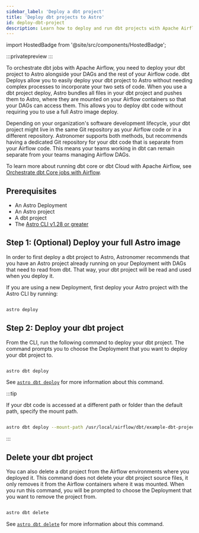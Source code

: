 ```yaml
---
sidebar_label: 'Deploy a dbt project'
title: 'Deploy dbt projects to Astro'
id: deploy-dbt-project
description: Learn how to deploy and run dbt projects with Apache Airflow on Astro.
---
```

import HostedBadge from '@site/src/components/HostedBadge';

<HostedBadge/>

:::privatepreview
:::

To orchestrate dbt jobs with Apache Airflow, you need to deploy your dbt project to Astro alongside your DAGs and the rest of your Airflow code. dbt Deploys allow you to easily deploy your dbt project to Astro without needing complex processes to incorporate your two sets of code. When you use a dbt project deploy, Astro bundles all files in your dbt project and pushes them to Astro, where they are mounted on your Airflow containers so that your DAGs can access them. This allows you to deploy dbt code without requiring you to use a full Astro image deploy.

Depending on your organization's software development lifecycle, your dbt project might live in the same Git repository as your Airflow code or in a different repository. Astronomer supports both methods, but recommends having a dedicated Git repository for your dbt code that is separate from your Airflow code. This means your teams working in dbt can remain separate from your teams managing Airflow DAGs.

To learn more about running dbt core or dbt Cloud with Apache Airflow, see [Orchestrate dbt Core jobs with Airflow](https://www.astronomer.io/docs/learn/airflow-dbt).

## Prerequisites

- An Astro Deployment
- An Astro project
- A dbt project
- The [Astro CLI v1.28 or greater](https://www.astronomer.io/docs/astro/cli/install-cli)

## Step 1: (Optional) Deploy your full Astro image

In order to first deploy a dbt project to Astro, Astronomer recommends that you have an Astro project already running on your Deployment with DAGs that need to read from dbt. That way, your dbt project will be read and used when you deploy it.

If you are using a new Deployment, first deploy your Astro project with the Astro CLI by running:
```bash

astro deploy

```

## Step 2: Deploy your dbt project

From the CLI, run the following command to deploy your dbt project. The command prompts you to choose the Deployment that you want to deploy your dbt project to.

```bash

astro dbt deploy

```

See [`astro dbt deploy`](https://www.astronomer.io/docs/astro/cli/astro-dbt-deploy) for more information about this command.

:::tip

If your dbt code is accessed at a different path or folder than the default path, specify the mount path.

```bash

astro dbt deploy --mount-path /usr/local/airflow/dbt/example-dbt-project

```
:::

## Delete your dbt project

You can also delete a dbt project from the Airflow environments where you deployed it. This command does not delete your dbt project source files, it only removes it from the Airflow containers where it was mounted. When you run this command, you will be prompted to choose the Deployment that you want to remove the project from.

```bash

astro dbt delete

```

See [`astro dbt delete`](https://www.astronomer.io/docs/astro/cli/astro-dbt-delete) for more information about this command.
